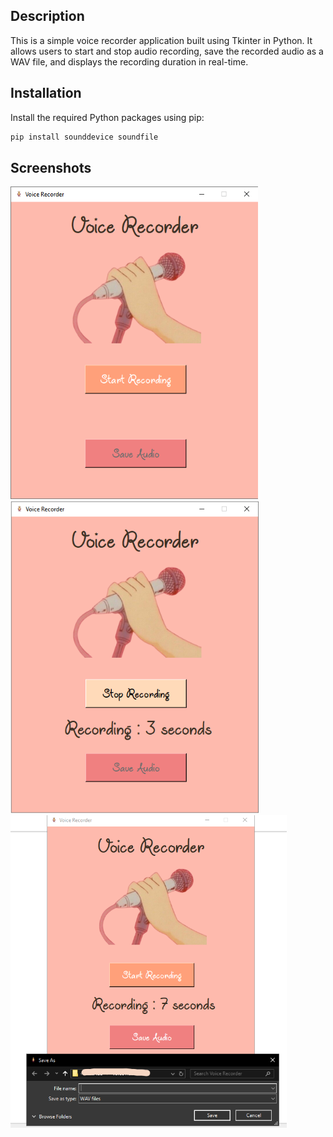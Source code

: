 ## Description
This is a simple voice recorder application built using Tkinter in Python. It allows users to start and stop audio recording, save the recorded audio as a WAV file, and displays the recording duration in real-time.

## Installation
Install the required Python packages using pip:
```bash
pip install sounddevice soundfile
```
## Screenshots
<p>
  <img src="screenshots/img1.png" height="500" />
  <img src="screenshots/img2.png" height="500" />
  <img src="screenshots/img3.png" height="500" />
</p>
